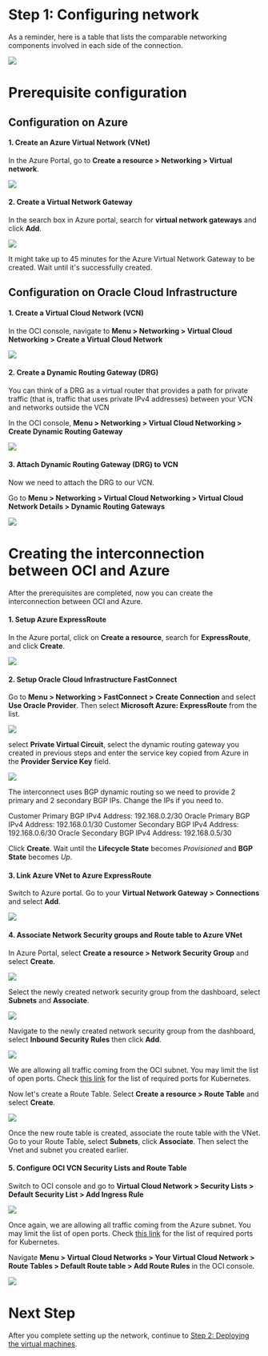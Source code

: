 # Step 1: Configuring network
As a reminder, here is a table that lists the comparable networking components involved in each side of the connection.

![](../images/network-components-table.png)

# Prerequisite configuration

## Configuration on Azure

#### 1. Create an Azure Virtual Network (VNet)
In the Azure Portal, go to **Create a resource > Networking > Virtual network**.

![](../images/create-vnet.png)

#### 2. Create a Virtual Network Gateway
In the search box in Azure portal, search for **virtual network gateways** and click **Add**.

![](../images/create-virtual-gateway.png)

It might take up to 45 minutes for the Azure Virtual Network Gateway to be created. Wait until it's successfully created.

## Configuration on Oracle Cloud Infrastructure

#### 1. Create a Virtual Cloud Network (VCN)
In the OCI console, navigate to **Menu > Networking > Virtual Cloud Networking > Create a Virtual Cloud Network**

![](../images/create-vcn.png)

#### 2. Create a Dynamic Routing Gateway (DRG)
You can think of a DRG as a virtual router that provides a path for private traffic (that is, traffic that uses private IPv4 addresses) between your VCN and networks outside the VCN

In the OCI console, **Menu > Networking > Virtual Cloud Networking > Create Dynamic Routing Gateway**

![](../images/create-drg.png)

#### 3. Attach Dynamic Routing Gateway (DRG) to VCN
Now we need to attach the DRG to our VCN.

Go to **Menu > Networking > Virtual Cloud Networking > Virtual Cloud Network Details > Dynamic Routing Gateways**

![](../images/attach-drg-vcn.png)


# Creating the interconnection between OCI and Azure

After the prerequisites are completed, now you can create the interconnection between OCI and Azure.

#### 1. Setup Azure ExpressRoute

In the Azure portal, click on **Create a resource**, search for **ExpressRoute**, and click **Create**.

![](../images/create-expressroute.png)

#### 2. Setup Oracle Cloud Infrastructure FastConnect
Go to **Menu > Networking > FastConnect > Create Connection** and select **Use Oracle Provider**. Then select **Microsoft Azure: ExpressRoute** from the list.

![](../images/use-oracle-provider.png)

select **Private Virtual Circuit**, select the dynamic routing gateway you created in previous steps and enter the service key copied from Azure in the **Provider Service Key** field.

![](../images/create-fastconnect.png)

The interconnect uses BGP dynamic routing so we need to provide 2 primary and 2 secondary BGP IPs. Change the IPs if you need to.

Customer Primary BGP IPv4 Address: 192.168.0.2/30
Oracle Primary BGP IPv4 Address: 192.168.0.1/30
Customer Secondary BGP IPv4 Address: 192.168.0.6/30
Oracle Secondary BGP IPv4 Address: 192.168.0.5/30

Click **Create**. Wait until the **Lifecycle State** becomes *Provisioned* and **BGP State** becomes *Up*.

#### 3. Link Azure VNet to Azure ExpressRoute

Switch to Azure portal. Go to your **Virtual Network Gateway > Connections** and select **Add**.

![](../images/add-connection.png)

#### 4. Associate Network Security groups and Route table to Azure VNet
In Azure Portal, select **Create a resource > Network Security Group** and select **Create**.

![](../images/create-nsg.png)

Select the newly created network security group from the dashboard, select **Subnets** and **Associate**.

![](../images/associate-subnet.png)

Navigate to the newly created network security group from the dashboard, select **Inbound Security Rules** then click **Add**.

![](../images/nsg-inbound-rule.png)

We are allowing all traffic coming from the OCI subnet. You may limit the list of open ports. Check [this link](https://kubernetes.io/docs/setup/production-environment/tools/kubeadm/install-kubeadm/#check-required-ports) for the list of required ports for Kubernetes.

Now let's create a Route Table. Select **Create a resource > Route Table** and select **Create**.

![](../images/create-route-table.png)

Once the new route table is created, associate the route table with the VNet. Go to your Route Table, select **Subnets**, click **Associate**. Then select the Vnet and subnet you created earlier.

#### 5. Configure OCI VCN Security Lists and Route Table

Switch to OCI console and go to **Virtual Cloud Network > Security Lists > Default Security List > Add Ingress Rule** 

![](../images/oci-ingress-rule.png)

Once again, we are allowing all traffic coming from the Azure subnet. You may limit the list of open ports. Check [this link](https://kubernetes.io/docs/setup/production-environment/tools/kubeadm/install-kubeadm/#check-required-ports) for the list of required ports for Kubernetes.


Navigate **Menu > Virtual Cloud Networks > Your Virtual Cloud Network > Route Tables > Default Route table > Add Route Rules** in the OCI console.

![](../images/oci-add-route-rule.png)



# Next Step

After you complete setting up the network, continue to [Step 2: Deploying the virtual machines](../docs/vm-deployment.md).